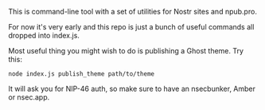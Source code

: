 This is command-line tool with a set of utilities for Nostr sites and npub.pro.

For now it's very early and this repo is just a bunch of useful commands all 
dropped into index.js. 

Most useful thing you might wish to do is publishing a Ghost theme. Try this:

```
node index.js publish_theme path/to/theme
```

It will ask you for NIP-46 auth, so make sure to have an nsecbunker, Amber or nsec.app.
